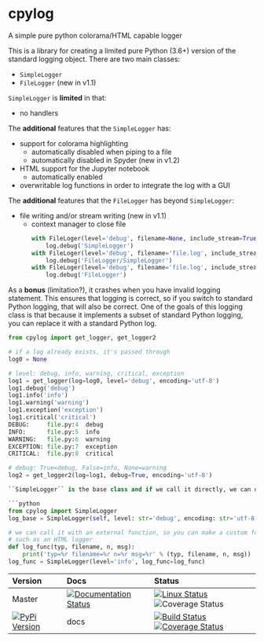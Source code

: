 # cpylog
A simple pure python colorama/HTML capable logger

This is a library for creating a limited pure Python (3.6+) version of the standard logging object.  There are two main classes:
 - ``SimpleLogger``
 - ``FileLogger`` (new in v1.1)

``SimpleLogger`` is **limited** in that:
 - no handlers

The **additional** features that the ``SimpleLogger`` has:
 - support for colorama highlighting
   - automatically disabled when piping to a file
   - automatically disabled in Spyder (new in v1.2)
 - HTML support for the Jupyter notebook
   - automatically enabled
 - overwritable log functions in order to integrate the log with a GUI

The **additional** features that the ``FileLogger`` has beyond ``SimpleLogger``:
 - file writing and/or stream writing  (new in v1.1)
   - context manager to close file
     ```python
     with FileLoger(level='debug', filename=None, include_stream=True) as log:
         log.debug('SimpleLogger')
     with FileLoger(level='debug', filename='file.log', include_stream=True) as log:
         log.debug('FileLogger/SimpleLogger')
     with FileLoger(level='debug', filename='file.log', include_stream=False) as log:
         log.debug('FileLogger')
     ```

As a **bonus** (limitation?), it crashes when you have invalid logging statement.  This ensures that logging is correct, so if you switch to standard Python logging, that will also be correct.  One of the goals of this logging class is that because it implements a subset of standard Python logging, you can replace it with a standard Python log.

```python
from cpylog import get_logger, get_logger2

# if a log already exists, it's passed through
log0 = None

# level: debug, info, warning, critical, exception
log1 = get_logger(log=log0, level='debug', encoding='utf-8')
log1.debug('debug')
log1.info('info')
log1.warning('warning')
log1.exception('exception')
log1.critical('critical')
DEBUG:     file.py:4  debug
INFO:      file.py:5  info
WARNING:   file.py:6  warning
EXCEPTION: file.py:7  exception
CRITICAL:  file.py:8  critical

# debug: True=debug, False=info, None=warning
log2 = get_logger2(log=log1, debug=True, encoding='utf-8')

``SimpleLogger`` is the base class and if we call it directly, we can overwrite the logging message style.

```python
from cpylog import SimpleLogger
log_base = SimpleLogger(self, level: str='debug', encoding: str='utf-8', log_func=None)

# we can call it with an external function, so you can make a custom formatter
# such as an HTML logger
def log_func(typ, filename, n, msg):
    print('typ=%r filename=%r n=%r msg=%r' % (typ, filename, n, msg))
log_func = SimpleLogger(level='info', log_func=log_func)
```

|  Version  | Docs  | Status |
| :--- 	  | :--- 	  | :--- 	  |
|   Master | [![Documentation Status](https://readthedocs.org/projects/cpylog-git/badge/?version=latest)](http://cpylog-git.readthedocs.io/en/latest/?badge=latest) | [![Linux Status](https://img.shields.io/travis/cpylog/cpylog/master.svg)](https://travis-ci.org/cpylog/cpylog) ![Coverage Status](https://coveralls.io/repos/github/cpylog/cpylog/badge.svg?branch=master) |
|  [![PyPi Version](https://img.shields.io/pypi/v/cpylog.svg)](https://pypi.python.org/pypi/cpylog) | docs | [![Build Status](https://img.shields.io/travis/cpylog/cpylog/v1.0.svg)](https://travis-ci.org/cpylog/cpylog) [![Coverage Status](https://img.shields.io/coveralls/cpylog/cpylog/v1.0.svg)](https://coveralls.io/github/cpylog/cpylog?branch=v1.0) |


<!---
[![Windows Status](https://ci.appveyor.com/api/projects/status/1qau107h43mbgghi/branch/master?svg=true)](https://ci.appveyor.com/project/cpylog/cpylog)

[![codecov](https://codecov.io/gh/cpylog/cpylog/branch/master/graph/badge.svg)](https://codecov.io/gh/cpylog/cpylog)

[![Coverage Status](https://img.shields.io/coveralls/cpylog/cpylog/master.svg)](https://coveralls.io/github/cpylog/cpylog?branch=master)
